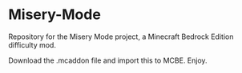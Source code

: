 # Misery-Mode
Repository for the Misery Mode project, a Minecraft Bedrock Edition difficulty mod.

Download the .mcaddon file and import this to MCBE. Enjoy.
